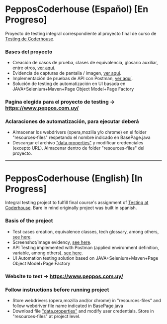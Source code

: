 # PepposCoderhouse (Español) [En Progreso]
Proyecto de testing integral correspondiente al proyecto final de curso de  <a href="https://www.coderhouse.com.uy/online/testing-qa-manual">Testing de Coderhouse</a>.

### Bases del proyecto
* Creación de casos de prueba, clases de equivalencia, glosario auxiliar, entre otros, <a href="https://github.com/ferreiracamilo/peppos-coderhouse-testing-project/tree/main/Test%20Cases%20%26%20Related">ver aquí</a>.
* Evidencia de capturas de pantalla / imagen, <a href="[https://drive.google.com/drive/folders/151_Ty8kRKG92EvoDseldOasepganwRjl](https://github.com/ferreiracamilo/peppos-coderhouse-testing-project/tree/main/Evidencia)">ver aquí</a>.
* Implementación de pruebas de API con Postman, <a href="https://www.postman.com/cferreira89/workspace/pepposcoderhouseapitests/overview">ver aquí</a>.
* Solución de testing de automatización en UI basada en JAVA+Selenium+Maven+Page Object Model+Page Factory

### Pagina elegida para el proyecto de testing -> https://www.peppos.com.uy/

### Aclaraciones de automatización, para ejecutar deberá
* Almacenar los webdrivers (opera,mozilla y/o chrome) en el folder "resources-files" respetando el nombre indicado en BasePage.java
* Descargar el archivo <a href="https://drive.google.com/drive/folders/151_Ty8kRKG92EvoDseldOasepganwRjl">"data.properties"</a> y modificar credenciales (excepto URL). Almacenar dentro de folder "resources-files" del proyecto. 

--------------------------------------------------------------------------------------------------------------------------------------------------------------------------------------------------------------------------------------------------------------------------------------------------------------------------------------------------------------

# PepposCoderhouse (English) [In Progress]
Integral testing project to fulfill final course's assignment of <a href="https://www.coderhouse.com.uy/online/testing-qa-manual">Testing at Coderhouse</a>. Bare in mind originally project was built in spanish.

### Basis of the project
* Test cases creation, equivalence classes, tech glossary, among others, <a href="[https://drive.google.com/drive/folders/151_Ty8kRKG92EvoDseldOasepganwRjl](https://github.com/ferreiracamilo/peppos-coderhouse-testing-project/tree/main/Test%20Cases%20%26%20Related)">see here</a>.
* Screenshot/Image evidency, <a href="[https://drive.google.com/drive/folders/151_Ty8kRKG92EvoDseldOasepganwRjl](https://github.com/ferreiracamilo/peppos-coderhouse-testing-project/tree/main/Evidencia)">see here</a>.
* API Testing implemented with Postman (applied environment definition, variable, among others), <a href="https://www.postman.com/cferreira89/workspace/pepposcoderhouseapitests/overview">see here</a>.
* UI Automation testing solution based on JAVA+Selenium+Maven+Page Object Model+Page Factory 

### Website to test -> https://www.peppos.com.uy/

### Follow instructions before running project
* Store webdrivers (opera,mozilla and/or chrome) in "resources-files" and follow webdriver file name indicated in BasePage.java
* Download file <a href="https://drive.google.com/drive/folders/151_Ty8kRKG92EvoDseldOasepganwRjl">"data.properties"</a> and modify user credentials. Store in "resources-files" at project level. 
